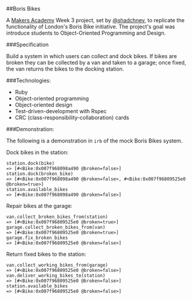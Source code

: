 ##Boris Bikes

A [Makers Academy](https://github.com/makersacademy) Week 3 project, set by [@shadchnev](https://github.com/shadchnev), to replicate the functionality of London's Boris Bike initiative. The project's goal was introduce students to Object-Oriented Programming and Design.

###Specification

Build a system in which users can collect and dock bikes. If bikes are broken they can be collected by a van and taken to a garage; once fixed, the van returns the bikes to the docking station.

###Technologies:
* Ruby
* Object-oriented programming
* Object-oriented design
* Test-driven-development with Rspec
* CRC (class-responsibility-collaboration) cards

###Demonstration:

The following is a demonstration in ````irb```` of the mock Boris Bikes system.

Dock bikes in the station:

````
station.dock(bike)
=> [#<Bike:0x007f968098a490 @broken=false>]
station.dock(broken_bike)
=> [#<Bike:0x007f968098a490 @broken=false>, #<Bike:0x007f96809525e0 @broken=true>]
station.available_bikes
=> [#<Bike:0x007f968098a490 @broken=false>]
````

Repair bikes at the garage:

````
van.collect_broken_bikes_from(station)
=> [#<Bike:0x007f96809525e0 @broken=true>]
garage.collect_broken_bikes_from(van)
=> [#<Bike:0x007f96809525e0 @broken=true>]
garage.fix_broken_bikes
=> [#<Bike:0x007f96809525e0 @broken=false>]
````

Return fixed bikes to the station:

````
van.collect_working_bikes_from(garage)
=> [#<Bike:0x007f96809525e0 @broken=false>]
van.deliver_working_bikes_to(station)
=> [#<Bike:0x007f96809525e0 @broken=false>]
station.available_bikes
=> [#<Bike:0x007f96809525e0 @broken=false>]
````

